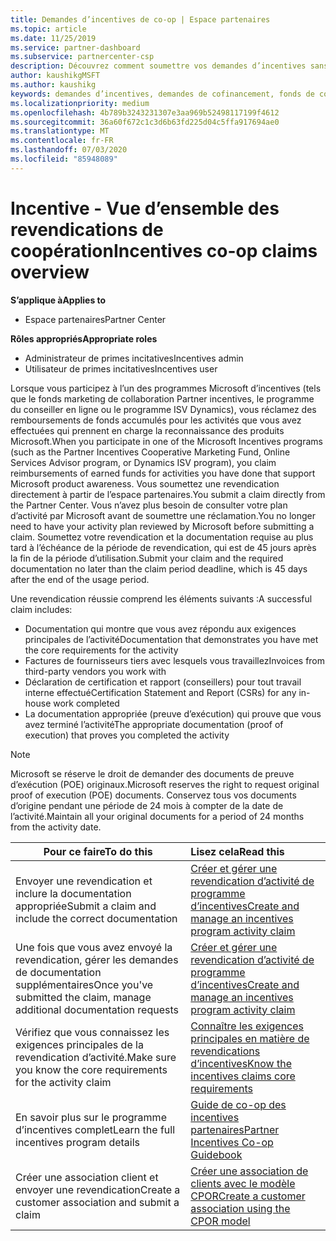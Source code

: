 ```yaml
---
title: Demandes d’incentives de co-op | Espace partenaires
ms.topic: article
ms.date: 11/25/2019
ms.service: partner-dashboard
ms.subservice: partnercenter-csp
description: Découvrez comment soumettre vos demandes d’incentives sans la configuration requise pour que votre plan d’activité soit révisé.
author: kaushikgMSFT
ms.author: kaushikg
keywords: demandes d’incentives, demandes de cofinancement, fonds de co-op marketing
ms.localizationpriority: medium
ms.openlocfilehash: 4b789b3243231307e3aa969b52498117199f4612
ms.sourcegitcommit: 36a60f672c1c3d6b63fd225d04c5ffa917694ae0
ms.translationtype: MT
ms.contentlocale: fr-FR
ms.lasthandoff: 07/03/2020
ms.locfileid: "85948089"
---
```

# <a name="incentives-co-op-claims-overview"></a><span data-ttu-id="5085f-104">Incentive - Vue d’ensemble des revendications de coopération</span><span class="sxs-lookup"><span data-stu-id="5085f-104">Incentives co-op claims overview</span></span>

<span data-ttu-id="5085f-105">**S’applique à**</span><span class="sxs-lookup"><span data-stu-id="5085f-105">**Applies to**</span></span>

- <span data-ttu-id="5085f-106">Espace partenaires</span><span class="sxs-lookup"><span data-stu-id="5085f-106">Partner Center</span></span>

<span data-ttu-id="5085f-107">**Rôles appropriés**</span><span class="sxs-lookup"><span data-stu-id="5085f-107">**Appropriate roles**</span></span>

- <span data-ttu-id="5085f-108">Administrateur de primes incitatives</span><span class="sxs-lookup"><span data-stu-id="5085f-108">Incentives admin</span></span>
- <span data-ttu-id="5085f-109">Utilisateur de primes incitatives</span><span class="sxs-lookup"><span data-stu-id="5085f-109">Incentives user</span></span>

<span data-ttu-id="5085f-110">Lorsque vous participez à l’un des programmes Microsoft d’incentives (tels que le fonds marketing de collaboration Partner incentives, le programme du conseiller en ligne ou le programme ISV Dynamics), vous réclamez des remboursements de fonds accumulés pour les activités que vous avez effectuées qui prennent en charge la reconnaissance des produits Microsoft.</span><span class="sxs-lookup"><span data-stu-id="5085f-110">When you participate in one of the Microsoft Incentives programs (such as the Partner Incentives Cooperative Marketing Fund, Online Services Advisor program, or Dynamics ISV program), you claim reimbursements of earned funds for activities you have done that support Microsoft product awareness.</span></span> <span data-ttu-id="5085f-111">Vous soumettez une revendication directement à partir de l’espace partenaires.</span><span class="sxs-lookup"><span data-stu-id="5085f-111">You submit a claim directly from the Partner Center.</span></span> <span data-ttu-id="5085f-112">Vous n’avez plus besoin de consulter votre plan d’activité par Microsoft avant de soumettre une réclamation.</span><span class="sxs-lookup"><span data-stu-id="5085f-112">You no longer need to have your activity plan reviewed by Microsoft before submitting a claim.</span></span> <span data-ttu-id="5085f-113">Soumettez votre revendication et la documentation requise au plus tard à l’échéance de la période de revendication, qui est de 45 jours après la fin de la période d’utilisation.</span><span class="sxs-lookup"><span data-stu-id="5085f-113">Submit your claim and the required documentation no later than the claim period deadline, which is 45 days after the end of the usage period.</span></span>

<span data-ttu-id="5085f-114">Une revendication réussie comprend les éléments suivants :</span><span class="sxs-lookup"><span data-stu-id="5085f-114">A successful claim includes:</span></span>

- <span data-ttu-id="5085f-115">Documentation qui montre que vous avez répondu aux exigences principales de l’activité</span><span class="sxs-lookup"><span data-stu-id="5085f-115">Documentation that demonstrates you have met the core requirements for the activity</span></span>
- <span data-ttu-id="5085f-116">Factures de fournisseurs tiers avec lesquels vous travaillez</span><span class="sxs-lookup"><span data-stu-id="5085f-116">Invoices from third-party vendors you work with</span></span>
- <span data-ttu-id="5085f-117">Déclaration de certification et rapport (conseillers) pour tout travail interne effectué</span><span class="sxs-lookup"><span data-stu-id="5085f-117">Certification Statement and Report (CSRs) for any in-house work completed</span></span>
- <span data-ttu-id="5085f-118">La documentation appropriée (preuve d’exécution) qui prouve que vous avez terminé l’activité</span><span class="sxs-lookup"><span data-stu-id="5085f-118">The appropriate documentation (proof of execution) that proves you completed the activity</span></span> 

>[!NOTE]
><span data-ttu-id="5085f-119">Microsoft se réserve le droit de demander des documents de preuve d’exécution (POE) originaux.</span><span class="sxs-lookup"><span data-stu-id="5085f-119">Microsoft reserves the right to request original proof of execution (POE) documents.</span></span> <span data-ttu-id="5085f-120">Conservez tous vos documents d’origine pendant une période de 24 mois à compter de la date de l’activité.</span><span class="sxs-lookup"><span data-stu-id="5085f-120">Maintain all your original documents for a period of 24 months from the activity date.</span></span> 

|<span data-ttu-id="5085f-121">**Pour ce faire**</span><span class="sxs-lookup"><span data-stu-id="5085f-121">**To do this**</span></span>   |<span data-ttu-id="5085f-122">**Lisez cela**</span><span class="sxs-lookup"><span data-stu-id="5085f-122">**Read this**</span></span>   |
|-----------------|:--------------------------------------|
|<span data-ttu-id="5085f-123">Envoyer une revendication et inclure la documentation appropriée</span><span class="sxs-lookup"><span data-stu-id="5085f-123">Submit a claim and include the correct documentation</span></span>|[<span data-ttu-id="5085f-124">Créer et gérer une revendication d’activité de programme d’incentives</span><span class="sxs-lookup"><span data-stu-id="5085f-124">Create and manage an incentives program activity claim</span></span>](create-incentives-claims.md)|
|<span data-ttu-id="5085f-125">Une fois que vous avez envoyé la revendication, gérer les demandes de documentation supplémentaires</span><span class="sxs-lookup"><span data-stu-id="5085f-125">Once you've submitted the claim, manage additional documentation requests</span></span>|[<span data-ttu-id="5085f-126">Créer et gérer une revendication d’activité de programme d’incentives</span><span class="sxs-lookup"><span data-stu-id="5085f-126">Create and manage an incentives program activity claim</span></span>](create-incentives-claims.md)  |
|<span data-ttu-id="5085f-127">Vérifiez que vous connaissez les exigences principales de la revendication d’activité.</span><span class="sxs-lookup"><span data-stu-id="5085f-127">Make sure you know the core requirements for the activity claim</span></span>|[<span data-ttu-id="5085f-128">Connaître les exigences principales en matière de revendications d’incentives</span><span class="sxs-lookup"><span data-stu-id="5085f-128">Know the incentives claims core requirements</span></span>](core-requirements.md)   |
|<span data-ttu-id="5085f-129">En savoir plus sur le programme d’incentives complet</span><span class="sxs-lookup"><span data-stu-id="5085f-129">Learn the full incentives program details</span></span>|[<span data-ttu-id="5085f-130">Guide de co-op des incentives partenaires</span><span class="sxs-lookup"><span data-stu-id="5085f-130">Partner Incentives Co-op Guidebook</span></span>](https://assets.microsoft.com/coop-guidebook.pdf)
|<span data-ttu-id="5085f-131">Créer une association client et envoyer une revendication</span><span class="sxs-lookup"><span data-stu-id="5085f-131">Create a customer association and submit a claim</span></span> |[<span data-ttu-id="5085f-132">Créer une association de clients avec le modèle CPOR</span><span class="sxs-lookup"><span data-stu-id="5085f-132">Create a customer association using the CPOR model</span></span>](submit-osa-claim.md)|
                                                                                 
                                   
